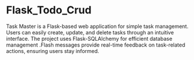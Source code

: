 # Flask_Todo_Crud
Task Master is a Flask-based web application for simple task management. Users can easily create, update, and delete tasks through an intuitive interface. The project uses Flask-SQLAlchemy for efficient database management .Flash messages provide real-time feedback on task-related actions, ensuring users stay informed. 
